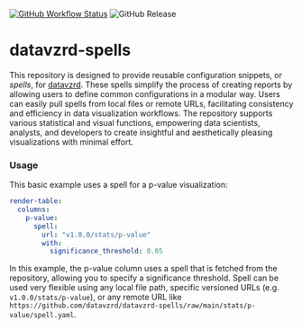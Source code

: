 [![GitHub Workflow Status](https://img.shields.io/github/actions/workflow/status/datavzrd/datavzrd-spells/testing.yml?branch=main&label=tests)](https://github.com/datavzrd/datavzrd-spells/actions)
![GitHub Release](https://img.shields.io/github/v/release/datavzrd/datavzrd-spells)


# datavzrd-spells

This repository is designed to provide reusable configuration snippets, or _*spells*_, for [datavzrd](https://github.com/datavzrd/datavzrd). These spells simplify the process of creating reports by allowing users to define common configurations in a modular way. Users can easily pull spells from local files or remote URLs, facilitating consistency and efficiency in data visualization workflows. The repository supports various statistical and visual functions, empowering data scientists, analysts, and developers to create insightful and aesthetically pleasing visualizations with minimal effort.

### Usage

This basic example uses a spell for a p-value visualization:

```yaml
render-table:
  columns:
    p-value:
      spell:
        url: "v1.0.0/stats/p-value"
        with:
          significance_threshold: 0.05
```

In this example, the p-value column uses a spell that is fetched from the repository, allowing you to specify a significance threshold. 
Spell can be used very flexible using any local file path, specific versioned URLs (e.g. `v1.0.0/stats/p-value`), or any remote URL like `https://github.com/datavzrd/datavzrd-spells/raw/main/stats/p-value/spell.yaml`.
